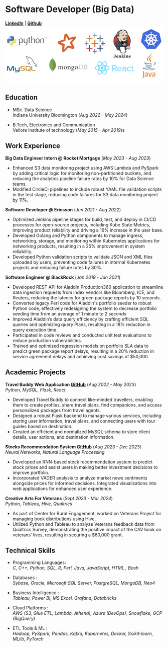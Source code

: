 # Software Developer (Big Data)
**[LinkedIn](https://www.linkedin.com/in/shivam-mishra0296/)** | **[Github](https://github.com/shivam0296)**
![skills](/assets/img/skills_img.png)


## Education

- MSc. Data Science  
Indiana University Bloomington (_Aug 2022 - May 2024_)

- B.Tech, Electronics and Communication  
Vellore Institute of technology (_May 2015 - Apr 2019_)s

## Work Experience

**Big Data Engineer Intern @ Rocket Mortgage** (_May 2023 - Aug 2023_)
- Enhanced S3 data monitoring project using AWS Lambda and PySpark by adding critical logic for monitoring non-partitioned buckets, and reducing the analytics pipeline failure rates by 10% for Data Science teams.
- Modified CircleCI pipelines to include robust YAML file validation scripts in the test stage, reducing code failures for S3 data monitoring project by 11%.

**Software Developer @ Ericsson** (_Jun 2021 - Aug 2022_)
- Optimized Jenkins pipeline stages for build, test, and deploy in CI/CD processes for open-source projects, including Kube State Metrics, improving product reliability and driving a 16% increase in the user base.
- Developed Golang and Python components to manage ingress, networking, storage, and monitoring within Kubernetes applications for networking products, resulting in a 25% improvement in system reliability.
- Developed Python validation scripts to validate JSON and XML files uploaded by users, preventing code failures in internal Kubernetes projects and reducing failure rates by 80%.

**Software Engineer @ BlackRock** (_Jan 2019 - Jun 2021_)

- Developed REST API for Aladdin Production360 application to streamline data ingestion requests from index vendors like Bloomberg, ICE, and Reuters, reducing the latency for green package reports by 10 seconds.
- Converted legacy Perl code for Aladdin's portfolio seeder to robust Python code, effectively redesigning the system to decrease portfolio seeding time from an average of 1 minute to 2 seconds
- Improved Aladdin’s data query efficiency by crafting efficient SQL queries and optimizing query Plans, resulting in a 18% reduction in query execution time.
- Participated in code reviews and conducted unit test evaluations to reduce production vulnerabilities.
- Trained and optimized regression models on portfolio SLA data to predict green package report delays, resulting in a 20% reduction in service agreement delays and achieving cost savings of $50,000.

## Academic Projects

**Travel Buddy Web Application [GitHub](https://github.com/shivam0296/travel-backend)** (_Aug 2022 - May 2023_)  
_Python, MySQL, Flask, React_
- Developed Travel Buddy to connect like-minded travellers, enabling them to create profiles, share travel plans, find companions, and access personalized packages from travel agents.
- Designed a robust Flask backend to manage various services, including storing user information, travel plans, and connecting users with tour guides based on destination.
- Created an efficient and normalized MySQL schema to store client details, user actions, and destination information.

**Stocks Recommendation System [GitHub](https://github.com/shivam0296/stocks-recommendation-system)** (_Aug 2023 - Dec 2023_)  
_Neural Networks, Natural Language Processing_
- Developed an RNN-based stock recommendation system to predict stock prices and assist users in making better investment decisions to improve portfolio.
- Incorporated VADER analysis to analyze market news sentiments alongside prices for informed decisions. Integrated visualizations into web applications for enhanced user experience.

**Creative Arts For Veterans** (_Sept 2023 - Mar 2024_)  
_Python, Tableau, Hive, Qualtrics_
- As part of Center for Rural Engagement, worked on Veterans Project for managing book distributions using Hive.
- Utilized Python and Tableau to analyze Veterans feedback data from Qualtrics Survey, demonstrating the positive impact of the CAV book on veterans’ lives, resulting in securing a $60,000 grant.

## Technical Skills

- Programming Languages:  
_C, C++, Python, SQL, R, Perl, Java, JavaScript, HTML , Bash_

- Databases :  
_Sybase, Oracle, Microsoft SQL Server, PostgreSQL, MongoDB, Neo4_

- Business Intelligence :  
_Tableau, Power BI, MS Excel, Grafana, Databricks_

- Cloud Platforms :  
_AWS (S3, Glue ETL, Lambda, Athena), Azure (DevOps), Snowflake, GCP (BigQuery)_

- ETL Tools & ML :  
_Hadoop, PySpark, Pandas, Kafka, Kubernetes, Docker, Scikit-learn, MLlib, PyTorch_